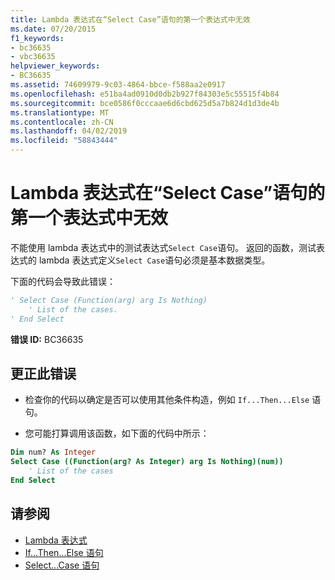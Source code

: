 ```yaml
---
title: Lambda 表达式在“Select Case”语句的第一个表达式中无效
ms.date: 07/20/2015
f1_keywords:
- bc36635
- vbc36635
helpviewer_keywords:
- BC36635
ms.assetid: 74609979-9c03-4864-bbce-f588aa2e0917
ms.openlocfilehash: e51ba4ad0910d0db2b927f84303e5c55515f4b84
ms.sourcegitcommit: bce0586f0cccaae6d6cbd625d5a7b824d1d3de4b
ms.translationtype: MT
ms.contentlocale: zh-CN
ms.lasthandoff: 04/02/2019
ms.locfileid: "58843444"
---
```

# <a name="lambda-expressions-are-not-valid-in-the-first-expression-of-a-select-case-statement"></a>Lambda 表达式在“Select Case”语句的第一个表达式中无效
不能使用 lambda 表达式中的测试表达式`Select Case`语句。 返回的函数，测试表达式的 lambda 表达式定义`Select Case`语句必须是基本数据类型。  
  
 下面的代码会导致此错误：  
  
```vb  
' Select Case (Function(arg) arg Is Nothing)  
    ' List of the cases.  
' End Select  
```  
  
 **错误 ID:** BC36635  
  
## <a name="to-correct-this-error"></a>更正此错误  
  
-   检查你的代码以确定是否可以使用其他条件构造，例如 `If...Then...Else` 语句。  
  
-   您可能打算调用该函数，如下面的代码中所示：  
  
```vb  
Dim num? As Integer  
Select Case ((Function(arg? As Integer) arg Is Nothing)(num))  
    ' List of the cases  
End Select  
```  
  
## <a name="see-also"></a>请参阅

- [Lambda 表达式](../../../visual-basic/programming-guide/language-features/procedures/lambda-expressions.md)
- [If...Then...Else 语句](../../../visual-basic/language-reference/statements/if-then-else-statement.md)
- [Select...Case 语句](../../../visual-basic/language-reference/statements/select-case-statement.md)
